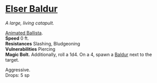 # [Elser Baldur](https://hollowknight.wiki/w/Elder_Baldur)

*A large, living catapult.*

[Animated Ballista](https://5e.tools/bestiary.html#animated%20ballista_wdmm).  
**Speed** 0 ft.  
**Resistances** Slashing, Bludgeoning  
**Vulnerabilities** Piercing  
**Magic Bolt.** Additionally, roll a 1d4. On a 4, spawn a [Baldur](/enemies/baldur.md) next to the target.  

Aggressive.  
Drops: 5 sp  
